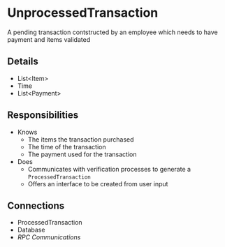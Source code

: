 # UnprocessedTransaction

A pending transaction contstructed by an employee which needs to have payment
and items validated

## Details

<!-- List out the key attributes of the class here -->
* List\<Item>
* Time
* List\<Payment>

## Responsibilities

<!-- List out the responsibilites here -->
* Knows
  * The items the transaction purchased
  * The time of the transaction
  * The payment used for the transaction
* Does
  * Communicates with verification processes to generate a `ProcessedTransaction`
  * Offers an interface to be created from user input

## Connections

<!-- List out the classes this class will interact with -->
* ProcessedTransaction
* Database
* *RPC Communications*
